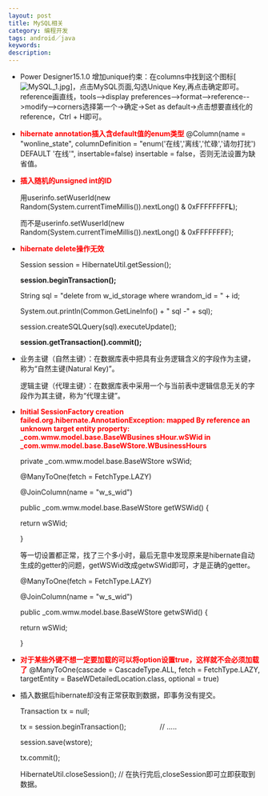 ```yaml
---
layout: post
title: MySQL相关
category: 编程开发
tags: android／java
keywords: 
description: 
---
```


-   Power Designer15.1.0
    增加unique约束：在columns中找到这个图标[![](http://files.note.sdo.com/XbPJ4~kyIRYFM72Mw000DH "MySQL_1.jpg")]，点击MySQL页面,勾选Unique
    Key,再点击确定即可。
    reference画直线，tools-->display
    preferences-->format-->reference-->modify-->corners选择第一个->确定->Set
    as default->点击想要直线化的reference，Ctrl + H即可。

-   **<span style="COLOR: rgb(255,0,0)">hibernate
    annotation插入含default值的enum类型</span>**
    @Column(name = "wonline_state", columnDefinition =
    "enum('在线','离线','忙碌','请勿打扰') DEFAULT '在线'",
    insertable=false)
    insertable = false，否则无法设置为缺省值。

-   **<span style="COLOR: rgb(255,0,0)">插入随机的unsigned
    int的ID</span>**

    用userinfo.setWuserId(new
    Random(System.currentTimeMillis()).nextLong() & 0xFFFFFFFF**L**);

    而不是userinfo.setWuserId(new
    Random(System.currentTimeMillis()).nextLong() & 0xFFFFFFFF);

-   **<span style="COLOR: rgb(255,0,0)">hibernate
    delete操作无效</span>**

    Session session = HibernateUtil.getSession();

    **session.beginTransaction();**

    String sql = "delete from w_id_storage where wrandom_id = " + id;

    System.out.println(Common.GetLineInfo() + " sql -" + sql);

    session.createSQLQuery(sql).executeUpdate();

    **session.getTransaction().commit();**

-   业务主键（自然主键）：在数据库表中把具有业务逻辑含义的字段作为主键，称为“自然主键(Natural
    Key)”。

    逻辑主键（代理主键）：在数据库表中采用一个与当前表中逻辑信息无关的字段作为其主键，称为“代理主键”。

-   **<span style="COLOR: rgb(255,0,0)">Initial SessionFactory creation
    failed.org.hibernate.AnnotationException: mapped By reference an
    unknown target entity property: _com.wmw.model.base.BaseWBusines
    sHour.wSWid in
    _com.wmw.model.base.BaseWStore.WBusinessHours</span>**

    

    private _com.wmw.model.base.BaseWStore wSWid;

    <span class="Apple-tab-span"
    style="WHITE-SPACE: pre"></span>@ManyToOne(fetch = FetchType.LAZY)

    <span class="Apple-tab-span"
    style="WHITE-SPACE: pre"></span>@JoinColumn(name = "w_s_wid")

    <span class="Apple-tab-span" style="WHITE-SPACE: pre"></span>public
    _com.wmw.model.base.BaseWStore getWSWid() {

    <span class="Apple-tab-span" style="WHITE-SPACE: pre"></span>return
    wSWid;

    <span class="Apple-tab-span" style="WHITE-SPACE: pre"></span>}

    <span class="Apple-tab-span"
    style="WHITE-SPACE: pre"></span>等一切设置都正常，找了三个多小时，最后无意中发现原来是hibernate自动生成的getter的问题，getWSWid改成getwSWid即可，才是正确的getter。

    <span class="Apple-tab-span"
    style="WHITE-SPACE: pre"></span>@ManyToOne(fetch = FetchType.LAZY)

    <span class="Apple-tab-span"
    style="WHITE-SPACE: pre"></span>@JoinColumn(name = "w_s_wid")

    <span class="Apple-tab-span" style="WHITE-SPACE: pre"></span>public
    _com.wmw.model.base.BaseWStore getwSWid() {

    <span class="Apple-tab-span" style="WHITE-SPACE: pre"></span>return
    wSWid;

    <span class="Apple-tab-span" style="WHITE-SPACE: pre"></span>}

-   **<span
    style="COLOR: rgb(255,0,0)">对于某些外键不想一定要加载的可以将option设置true，这样就不会必须加载了</span>**
    @ManyToOne(cascade = CascadeType.ALL, fetch = FetchType.LAZY,
    targetEntity = BaseWDetailedLocation.class, optional = true)

-   插入数据后hibernate却没有正常获取到数据，即事务没有提交。

    <span class="Apple-tab-span"
    style="WHITE-SPACE: pre"></span>Transaction tx = null;

    <span class="Apple-tab-span" style="WHITE-SPACE: pre"></span>tx =
    session.beginTransaction();
                    // .....

    <span class="Apple-tab-span"
    style="WHITE-SPACE: pre"></span>session.save(wstore);

    <span class="Apple-tab-span"
    style="WHITE-SPACE: pre"></span>tx.commit();

    <span class="Apple-tab-span"
    style="WHITE-SPACE: pre"></span>HibernateUtil.closeSession(); //
    在执行完后,closeSession即可立即获取到数据。

